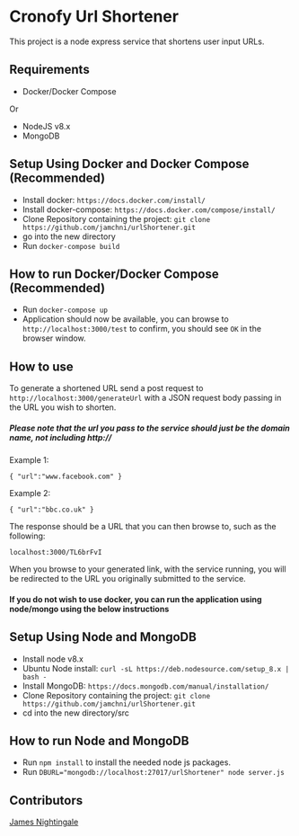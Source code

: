 # Cronofy Url Shortener
This project is a node express service that shortens user input URLs.

## Requirements
* Docker/Docker Compose

Or

* NodeJS v8.x
* MongoDB

## Setup Using Docker and Docker Compose (Recommended)
* Install docker: `https://docs.docker.com/install/`
* Install docker-compose: `https://docs.docker.com/compose/install/`
* Clone Repository containing the project: `git clone https://github.com/jamchni/urlShortener.git`
* go into the new directory
* Run `docker-compose build`

## How to run Docker/Docker Compose (Recommended)
* Run `docker-compose up`
* Application should now be available, you can browse to `http://localhost:3000/test` to confirm, you should see `OK` in the browser window.

## How to use
To generate a shortened URL send a post request to `http://localhost:3000/generateUrl` with a JSON request body passing in the URL you wish to shorten.

##### Please note that the url you pass to the service should just be the domain name, not including http://

Example 1:

`
{
	"url":"www.facebook.com"
}
`

Example 2:

`
{
	"url":"bbc.co.uk"
}
`

The response should be a URL that you can then browse to, such as the following:

`localhost:3000/TL6brFvI`

When you browse to your generated link, with the service running, you will be redirected to the URL you originally submitted to the service.

#### If you do not wish to use docker, you can run the application using node/mongo using the below instructions

## Setup Using Node and MongoDB
* Install node v8.x 
* Ubuntu Node install: `curl -sL https://deb.nodesource.com/setup_8.x | bash -`
* Install MongoDB: `https://docs.mongodb.com/manual/installation/`
* Clone Repository containing the project: `git clone https://github.com/jamchni/urlShortener.git`
* cd into the new directory/src

## How to run Node and MongoDB
* Run `npm install` to install the needed node js packages.
* Run `DBURL="mongodb://localhost:27017/urlShortener" node server.js`

## Contributors
[James Nightingale](https://github.com/jamchni)
